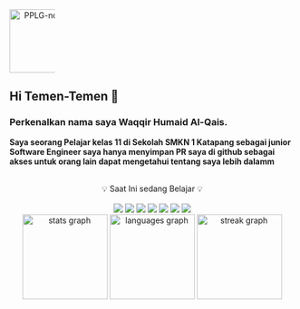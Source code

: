 <div class="organization" align="center" style="max-width: 5rem">
<img src="https://i.ibb.co/j5sm3CW/PPLG-nobg.png" alt="PPLG-nobg" style="width: 7rem" />
</div>

## Hi Temen-Temen 👋

### Perkenalkan nama saya **Waqqir Humaid Al-Qais**.<br>

**Saya seorang Pelajar kelas 11 di Sekolah SMKN 1 Katapang sebagai junior Software Engineer saya hanya menyimpan PR saya di github sebagai akses untuk orang lain dapat mengetahui tentang saya lebih dalamm**<br>

<br>

<div class="lang" align="center">
💡 Saat Ini sedang Belajar 💡 <br> <br>

<img src="https://img.shields.io/badge/HTML-239120?style=for-the-badge&logo=html5&logoColor=white" />
<img src="https://img.shields.io/badge/CSS-239120?&style=for-the-badge&logo=css3&logoColor=white" />
<img src="https://img.shields.io/badge/JavaScript-323330?style=for-the-badge&logo=javascript&logoColor=F7DF1E" />
<img src="https://img.shields.io/badge/C%2B%2B-00599C?style=for-the-badge&logo=c%2B%2B&logoColor=white" />
<img src="https://img.shields.io/badge/PHP-777BB4?style=for-the-badge&logo=php&logoColor=white" />
<img src="https://img.shields.io/badge/Figma-F24E1E?style=for-the-badge&logo=figma&logoColor=white" />
<img src="https://img.shields.io/badge/MySQL-005C84?style=for-the-badge&logo=mysql&logoColor=white" />

</div>

<div align="center">
  <img src="https://github-readme-stats.vercel.app/api?username=WqWorld&hide_title=false&hide_rank=false&show_icons=true&include_all_commits=true&count_private=true&disable_animations=false&theme=dracula&locale=en&hide_border=false&order=1" height="150" alt="stats graph"  />
  <img src="https://github-readme-stats.vercel.app/api/top-langs?username=WqWorld&locale=en&hide_title=false&layout=compact&card_width=320&langs_count=5&theme=dracula&hide_border=false&order=2" height="150" alt="languages graph"  />
  <img src="https://streak-stats.demolab.com?user=WqWorld&locale=en&mode=daily&theme=dracula&hide_border=false&border_radius=5&order=3" height="150" alt="streak graph"  />
</div>

###
